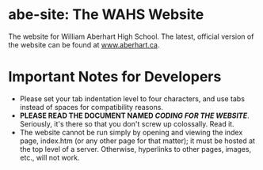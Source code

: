 abe-site: The WAHS Website
==============================
The website for William Aberhart High School. The latest, official version of the website can be found at www.aberhart.ca.

Important Notes for Developers
==============================
* Please set your tab indentation level to four characters, and use tabs instead of spaces for compatibility reasons.
* **PLEASE READ THE DOCUMENT NAMED *CODING FOR THE WEBSITE***. Seriously, it's there so that you don't screw up colossally. Read it.
* The website cannot be run simply by opening and viewing the index page, index.htm (or any other page for that matter); it must be hosted at the top level of a server. Otherwise, hyperlinks to other pages, images, etc., will not work.
